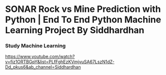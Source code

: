 # SONAR Rock vs Mine Prediction with Python | End To End Python Machine Learning Project By Siddhardhan

<h3>Study Machine Learning</h3>

https://www.youtube.com/watch?v=fiz1ORTBGpY&list=PLfFghEzKVmjvuSA67LszN1dZ-Dd_pkus6&ab_channel=Siddhardhan
